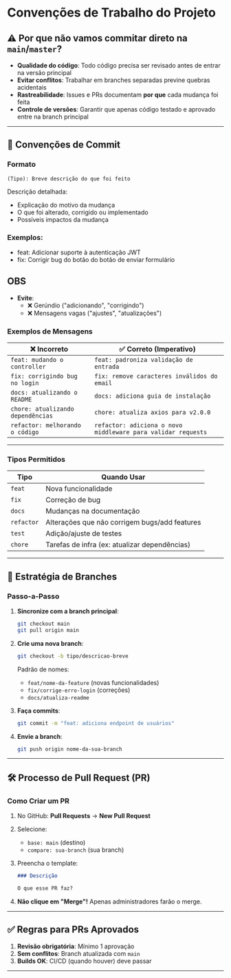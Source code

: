 # Convenções de Trabalho do Projeto

## ⚠️ Por que não vamos commitar direto na `main`/`master`?

- **Qualidade do código**: Todo código precisa ser revisado antes de entrar na versão principal
- **Evitar conflitos**: Trabalhar em branches separadas previne quebras acidentais
- **Rastreabilidade**: Issues e PRs documentam **por que** cada mudança foi feita
- **Controle de versões**: Garantir que apenas código testado e aprovado entre na branch principal

---

## 📝 Convenções de Commit

### Formato

`(Tipo): Breve descrição do que foi feito`

Descrição detalhada:

- Explicação do motivo da mudança
- O que foi alterado, corrigido ou implementado
- Possíveis impactos da mudança

### Exemplos:

- feat: Adicionar suporte à autenticação JWT
- fix: Corrigir bug do botão do botão de enviar formulário

## OBS

- **Evite**:
  - ❌ Gerúndio ("adicionando", "corrigindo")
  - ❌ Mensagens vagas ("ajustes", "atualizações")

### Exemplos de Mensagens

| ❌ **Incorreto**                  | ✅ **Correto (Imperativo)**                                  |
| --------------------------------- | ------------------------------------------------------------ |
| `feat: mudando o controller`      | `feat: padroniza validação de entrada`                       |
| `fix: corrigindo bug no login`    | `fix: remove caracteres inválidos do email`                  |
| `docs: atualizando o README`      | `docs: adiciona guia de instalação`                          |
| `chore: atualizando dependências` | `chore: atualiza axios para v2.0.0`                          |
| `refactor: melhorando o código`   | `refactor: adiciona o novo middleware para validar requests` |

---

### Tipos Permitidos

| Tipo       | Quando Usar                                   |
| ---------- | --------------------------------------------- |
| `feat`     | Nova funcionalidade                           |
| `fix`      | Correção de bug                               |
| `docs`     | Mudanças na documentação                      |
| `refactor` | Alterações que não corrigem bugs/add features |
| `test`     | Adição/ajuste de testes                       |
| `chore`    | Tarefas de infra (ex: atualizar dependências) |

---

## 🌿 Estratégia de Branches

### Passo-a-Passo

1. **Sincronize com a branch principal**:

   ```bash
   git checkout main
   git pull origin main
   ```

2. **Crie uma nova branch**:

   ```bash
   git checkout -b tipo/descricao-breve
   ```

   Padrão de nomes:

   - `feat/nome-da-feature` (novas funcionalidades)
   - `fix/corrige-erro-login` (correções)
   - `docs/atualiza-readme`

3. **Faça commits**:

   ```bash
   git commit -m "feat: adiciona endpoint de usuários"
   ```

4. **Envie a branch**:

   ```bash
   git push origin nome-da-sua-branch
   ```

---

## 🛠 Processo de Pull Request (PR)

### Como Criar um PR

1. No GitHub: **Pull Requests** → **New Pull Request**
2. Selecione:
   - `base: main` (destino)
   - `compare: sua-branch` (sua branch)
3. Preencha o template:

   ```markdown
   ### Descrição

   O que esse PR faz?
   ```

4. **Não clique em "Merge"!** Apenas administradores farão o merge.

---

## ✅ Regras para PRs Aprovados

1. **Revisão obrigatória**: Mínimo 1 aprovação
2. **Sem conflitos**: Branch atualizada com `main`
3. **Builds OK**: CI/CD (quando houver) deve passar

---
